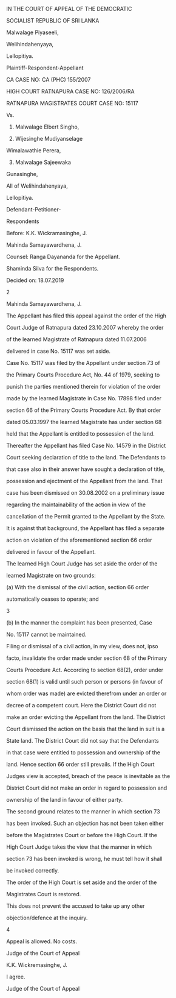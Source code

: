 IN THE COURT OF APPEAL OF THE DEMOCRATIC

SOCIALIST REPUBLIC OF SRI LANKA

Malwalage Piyaseeli,

Welihindahenyaya,

Lellopitiya.

Plaintiff-Respondent-Appellant

CA CASE NO: CA (PHC) 155/2007

HIGH COURT RATNAPURA CASE NO: 126/2006/RA

RATNAPURA MAGISTRATES COURT CASE NO: 15117

Vs.

1. Malwalage Elbert Singho,

2. Wijesinghe Mudiyanselage

Wimalawathie Perera,

3. Malwalage Sajeewaka

Gunasinghe,

All of Welihindahenyaya,

Lellopitiya.

Defendant-Petitioner-

Respondents

Before: K.K. Wickramasinghe, J.

Mahinda Samayawardhena, J.

Counsel: Ranga Dayananda for the Appellant.

Shaminda Silva for the Respondents.

Decided on: 18.07.2019

2

Mahinda Samayawardhena, J.

The Appellant has filed this appeal against the order of the High

Court Judge of Ratnapura dated 23.10.2007 whereby the order

of the learned Magistrate of Ratnapura dated 11.07.2006

delivered in case No. 15117 was set aside.

Case No. 15117 was filed by the Appellant under section 73 of

the Primary Courts Procedure Act, No. 44 of 1979, seeking to

punish the parties mentioned therein for violation of the order

made by the learned Magistrate in Case No. 17898 filed under

section 66 of the Primary Courts Procedure Act. By that order

dated 05.03.1997 the learned Magistrate has under section 68

held that the Appellant is entitled to possession of the land.

Thereafter the Appellant has filed Case No. 14579 in the District

Court seeking declaration of title to the land. The Defendants to

that case also in their answer have sought a declaration of title,

possession and ejectment of the Appellant from the land. That

case has been dismissed on 30.08.2002 on a preliminary issue

regarding the maintainability of the action in view of the

cancellation of the Permit granted to the Appellant by the State.

It is against that background, the Appellant has filed a separate

action on violation of the aforementioned section 66 order

delivered in favour of the Appellant.

The learned High Court Judge has set aside the order of the

learned Magistrate on two grounds:

(a) With the dismissal of the civil action, section 66 order

automatically ceases to operate; and

3

(b) In the manner the complaint has been presented, Case

No. 15117 cannot be maintained.

Filing or dismissal of a civil action, in my view, does not, ipso

facto, invalidate the order made under section 68 of the Primary

Courts Procedure Act. According to section 68(2), order under

section 68(1) is valid until such person or persons (in favour of

whom order was made) are evicted therefrom under an order or

decree of a competent court. Here the District Court did not

make an order evicting the Appellant from the land. The District

Court dismissed the action on the basis that the land in suit is a

State land. The District Court did not say that the Defendants

in that case were entitled to possession and ownership of the

land. Hence section 66 order still prevails. If the High Court

Judges view is accepted, breach of the peace is inevitable as the

District Court did not make an order in regard to possession and

ownership of the land in favour of either party.

The second ground relates to the manner in which section 73

has been invoked. Such an objection has not been taken either

before the Magistrates Court or before the High Court. If the

High Court Judge takes the view that the manner in which

section 73 has been invoked is wrong, he must tell how it shall

be invoked correctly.

The order of the High Court is set aside and the order of the

Magistrates Court is restored.

This does not prevent the accused to take up any other

objection/defence at the inquiry.

4

Appeal is allowed. No costs.

Judge of the Court of Appeal

K.K. Wickremasinghe, J.

I agree.

Judge of the Court of Appeal
